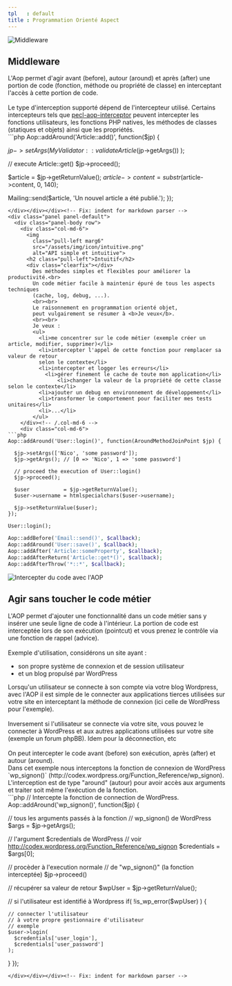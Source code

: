 ```yaml
---
tpl   : default
title : Programmation Orienté Aspect
---
```


<div class="panel panel-default">
  <div class="panel-body row">
    <div class="col-md-6">
      <img
        class="pull-left marg6"
        src="/assets/img/icon/middleware.png"
        alt="Middleware">
      <h2 class="pull-left">Middleware</h2>
      <div class="clearfix"></div>
        L'Aop permet d'agir avant (before), autour (around)
        et après (after) une portion de code (fonction, méthode ou propriété de classe) en interceptant l'accès à cette portion de code.
        <br><br>
        <span class="fa fa-life-ring"></span> Le type d'interception supporté
        dépend de l'intercepteur utilisé. Certains intercepteurs tels que
        <a href="/fr/php/doc/interceptors/pecl-aop-interceptor" title="PECL AOP interceptor">pecl-aop-interceptor</a> peuvent intercepter les fonctions utilisateurs,
        les fonctions PHP natives, les méthodes de classes (statiques et objets)
        ainsi que les propriétés.
    </div><!-- /.col-md-6 -->
    <div class="col-md-6">
```php
Aop::addAround('Article::add()', function($jp) {

  $jp->setArgs( MyValidator::validateArticle($jp->getArgs()) );

  // execute Article::get()
  $jp->proceed();

  $article          = $jp->getReturnValue();
  $article->content = substr($article->content, 0, 140);

  Mailing::send($article, 'Un nouvel article a été publié.');
});
```
</div></div></div><!-- Fix: indent for markdown parser -->
<div class="panel panel-default">
  <div class="panel-body row">
    <div class="col-md-6">
      <img
        class="pull-left marg6"
        src="/assets/img/icon/intuitive.png"
        alt="API simple et intuitive">
      <h2 class="pull-left">Intuitif</h2>
      <div class="clearfix"></div>
        Des méthodes simples et flexibles pour améliorer la productivité.<br>
        Un code métier facile à maintenir épuré de tous les aspects techniques
        (cache, log, debug, ...).
        <br><br>
        Le raisonnement en programmation orienté objet,
        peut vulgairement se résumer à <b>Je veux</b>.
        <br><br>
        Je veux :
        <ul>
          <li>me concentrer sur le code métier (exemple créer un article, modifier, supprimer)</li>
          <li>intercepter l'appel de cette fonction pour remplacer sa valeur de retour
          selon le contexte</li>
          <li>intercepter et logger les erreurs</li>
            <li>gérer finement le cache de toute mon application</li>
    			<li>changer la valeur de la propriété de cette classe selon le contexte</li>
          <li>ajouter un debug en environnement de développement</li>
          <li>transformer le comportement pour faciliter mes tests unitaires</li>
          <li>...</li>
        </ul>
    </div><!-- /.col-md-6 -->
    <div class="col-md-6">
```php
Aop::addAround('User::login()', function(AroundMethodJoinPoint $jp) {

  $jp->setArgs(['Nico', 'some password']);
  $jp->getArgs(); // [0 => 'Nico', 1 => 'some password']

  // proceed the execution of User::login()
  $jp->proceed();

  $user           = $jp->getReturnValue();
  $user->username = htmlspecialchars($user->username);

  $jp->setReturnValue($user);
});

User::login();
```

```php
Aop::addBefore('Email::send()', $callback);
Aop::addAround('User::save()', $callback);
Aop::addAfter('Article::someProperty', $callback);
Aop::addAfterReturn('Article::get*()', $callback);
Aop::addAfterThrow('*::*', $callback);
```
</div></div></div><!-- Fix: indent for markdown parser -->
<div class="panel panel-default">
  <div class="panel-body row">
    <div class="col-md-6">
      <img
        class="pull-left marg6"
        src="/assets/img/icon/branch.png"
        alt="Intercepter du code avec l'AOP">
      <h2 class="pull-left">Agir sans toucher le code métier</h2>
      <div class="clearfix"></div>
      L'AOP permet d'ajouter une fonctionnalité dans un code métier
      sans y insérer une seule ligne de code à l'intérieur.
      La portion de code est interceptée lors de son exécution (pointcut)
      et vous prenez le contrôle via une fonction de rappel (advice).
      <br><br>
      Exemple d'utilisation, considérons un site ayant :
      <ul>
        <li>son propre système de connexion et de session utilisateur</li>
        <li>et un blog propulsé par WordPress</li>
      </ul>
      Lorsqu'un utilisateur se connecte à son compte via votre blog Wordpress,
      avec l'AOP il est simple de le connecter aux applications tierces utilisées
      sur votre site en interceptant la méthode de connexion
      (ici celle de WordPress pour l'exemple).
      <br><br>
      Inversement si l'utilisateur se connecte via votre site,
      vous pouvez le connecter à WordPress et aux autres applications utilisées
      sur votre site (exemple un forum phpBB). Idem pour la déconnection, etc
      <br><br>
      On peut intercepter le code avant (before) son exécution, après (after) et autour (around).
      <br>
      Dans cet exemple nous interceptons la fonction de connexion de WordPress `wp_signon()`
      (http://codex.wordpress.org/Function_Reference/wp_signon).
      <br>
      L'interception est de type "around" (autour) pour
      avoir accès aux arguments et traiter soit même l'exécution de la fonction.
    </div>
    <div class="col-md-6">
```php
// Intercepte la fonction de connection de WordPress.
Aop::addAround('wp_signon()', function($jp) {

  // tous les arguments passés à la fonction
  // wp_signon() de WordPress
  $args = $jp->getArgs();

  // l'argument $credentials de WordPress
  // voir http://codex.wordpress.org/Function_Reference/wp_signon
  $credentials = $args[0];

  // procèder à l'execution normale
  // de "wp_signon()" (la fonction interceptée)
  $jp->proceed()

  // récupérer sa valeur de retour
  $wpUser = $jp->getReturnValue();

  // si l'utilisateur est identifié à Wordpress
  if( !is_wp_error($wpUser) ) {

    // connecter l'utilisateur
    // à votre propre gestionnaire d'utilisateur
    // exemple
    $user->login(
      $credentials['user_login'],
      $credentials['user_password']
    );
  }
});
```
</div></div></div><!-- Fix: indent for markdown parser -->